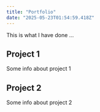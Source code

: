 ```yaml
---
title: "Portfolio"
date: "2025-05-23T01:54:59.418Z"
---
```



This is what I have done …


## Project 1

Some info about project 1


## Project 2

Some info about project 2

